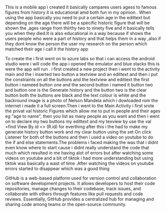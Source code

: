 This is a mobile app i created it basically campares users agess to famous figures from history it is educational amd both fun in my opinion . When using the app basically you need to put a certain age in the edittext but depending on the age there will be a specific historic figure that will be shown the ,ages range from thirthy two to ninety five and it basically tells you when they died.It is also educational in a way because if shows the users people who were a part of history and that helps them in a way ,also if they dont know the person the user my research on the person which matched their age i call it the history app

To create the i first went on to azure labs so that i can access the android studio were i will code the app i opened the emulator and blue stacks this is were the app will run . i first created a new project then i went to the activity main and the i inserted two button a textview and an edittext and then i put the constraints on all the buttons and the textview and edittext
the first button i nameed button one and the second button i named it button two and button one is the Generate history and the button two is the clear button both the buttons are black and the text colour is white and the backround image is a photo of Nelson Mandela which i dowloaded rom the internet i made it a full screen.Then i went to the Main Activity i first srote the privat val historic Figures which allow me to put in people and their ages eg "age to name", then you list as many people as you want and then i went on to declare my two buttons my edittext and my texview by use the val =find View By id <> (R.id) for everthing after this i the had to make my generate history button work and my clear button using the set On click Listener for both of the buttons and then i used a video on youtube to do the if and else statements.The problems i faced making the was that i didnt even know where to start cause i didnt really understand the code that much which resulted in me having alot of errors but after watching some videos on youtube and a bit of tiktok i had more understanding but using tiktok was basically a wast of time .After watching the videos on youtube  errors started to disappear which was a good thing    

GitHub is a web-based platform used for version control and collaboration on software development projects. It allows developers to host their code repositories, manage changes to their codebase, track issues, and collaborate with others through features like pull requests and code reviews. Essentially, GitHub provides a centralized hub for managing and sharing code among teams or the open-source community.













